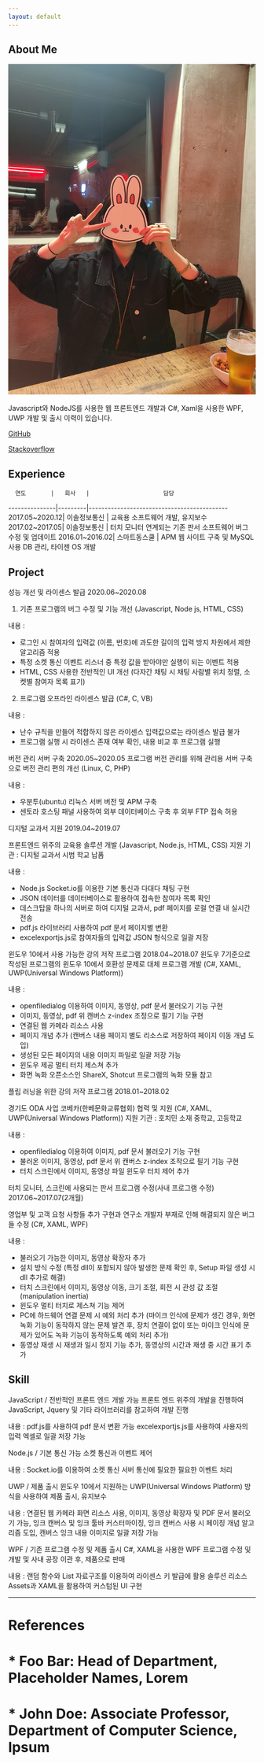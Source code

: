 ```yaml
---
layout: default
---
```


## About Me

<img class="profile-picture" src="yunnydaram.jpg">


Javascript와 NodeJS를 사용한 웹 프론트엔드 개발과 C#, Xaml을 사용한 WPF, UWP 개발 및 출시 이력이 있습니다.



[GitHub](https://github.com/yunnyDaram)

[Stackoverflow](https://stackoverflow.com/users/9500538/kay?tab=questions)


## Experience

      연도       |   회사   |                     담당
---------------|---------|--------------------------------------------
2017.05~2020.12| 이솔정보통신 | 교육용 소프트웨어 개발, 유지보수
2017.02~2017.05| 이솔정보통신 | 터치 모니터 연계되는 기존 판서 소프트웨어 버그 수정 및 업데이트
2016.01~2016.02| 스마트동스쿨 | APM 웹 사이트 구축 및 MySQL 사용 DB 관리, 타이젠 OS 개발


## Project

성능 개선 및 라이센스 발급 2020.06~2020.08

1. 기존 프로그램의 버그 수정 및 기능 개선 (Javascript, Node js, HTML, CSS)

내용 :
- 로그인 시 참여자의 입력값 (이름, 번호)에 과도한 길이의 입력 방지 차원에서 제한 알고리즘 적용
- 특정 소켓 통신 이벤트 리스너 중 특정 값을 받아야만 실행이 되는 이벤트 적용
- HTML, CSS 사용한 전반적인 UI 개선 (다자간 채팅 시 채팅 사람별 위치 정렬, 소켓별 참여자 목록 표기)


2. 프로그램 오프라인 라이센스 발급 (C#, C, VB)

내용 :
- 난수 규칙을 만들어 적합하지 않은 라이센스 입력값으로는 라이센스 발급 불가
- 프로그램 실행 시 라이센스 존재 여부 확인, 내용 비교 후 프로그램 실행


버전 관리 서버 구축 2020.05~2020.05
프로그램 버전 관리를 위해 관리용 서버 구축으로 버전 관리 편의 개선 (Linux, C, PHP)

내용 :
- 우분투(ubuntu) 리눅스 서버 버전 및 APM 구축
- 센토라 호스팅 패널 사용하여 외부 데이터베이스 구축 후 외부 FTP 접속 허용


디지털 교과서 지원 2019.04~2019.07

프론트엔드 위주의 교육용 솔루션 개발 (Javascript, Node.js, HTML, CSS)
지원 기관 : 디지털 교과서 시범 학교 납품

내용 :
- Node.js Socket.io를 이용한 기본 통신과 다대다 채팅 구현
- JSON 데이터를 데이터베이스로 활용하여 접속한 참여자 목록 확인
- 데스크탑을 하나의 서버로 하여 디지털 교과서, pdf 페이지를 로컬 연결 내 실시간 전송
- pdf.js 라이브러리 사용하여 pdf 문서 페이지별 변환
- excelexportjs.js로 참여자들의 입력값 JSON 형식으로 일괄 저장


윈도우 10에서 사용 가능한 강의 저작 프로그램 2018.04~2018.07
윈도우 7기준으로 작성된 프로그램의 윈도우 10에서 호환성 문제로 대체 프로그램 개발
(C#, XAML, UWP(Universal Windows Platform))

내용 :
- openfiledialog 이용하여 이미지, 동영상, pdf 문서 불러오기 기능 구현
- 이미지, 동영상, pdf 위 캔버스 z-index 조정으로 필기 기능 구현
- 연결된 웹 카메라 리소스 사용
- 페이지 개념 추가
(캔버스 내용 페이지 별도 리소스로 저장하여 페이지 이동 개념 도입)
- 생성된 모든 페이지의 내용 이미지 파일로 일괄 저장 가능
- 윈도우 제공 멀티 터치 제스쳐 추가
- 화면 녹화 오픈소스인 ShareX, Shotcut 프로그램의 녹화 모듈 참고


플립 러닝을 위한 강의 저작 프로그램 2018.01~2018.02

경기도 ODA 사업 코베카(한베문화교류협회) 협력 및 지원 (C#, XAML, UWP(Universal Windows Platform))
지원 기관 : 호치민 소재 중학교, 고등학교

내용 :
- openfiledialog 이용하여 이미지, pdf 문서 불러오기 기능 구현
- 불러온 이미지, 동영상, pdf 문서 위 캔버스 z-index 조작으로 필기 기능 구현
- 터치 스크린에서 이미지, 동영상 파일 윈도우 터치 제어 추가

터치 모니터, 스크린에 사용되는 판서 프로그램 수정(사내 프로그램 수정) 2017.06~2017.07(2개월)

영업부 및 고객 요청 사항들 추가 구현과 연구소 개발자 부재로 인해 해결되지 않은 버그들 수정
(C#, XAML, WPF)

내용 :
- 불러오기 가능한 이미지, 동영상 확장자 추가
- 설치 방식 수정 (특정 dll이 포함되지 않아 발생한 문제 확인 후, Setup 파일 생성 시 dll 추가로 해결)
- 터치 스크린에서 이미지, 동영상 이동, 크기 조절, 회전 시 관성 값 조절 (manipulation inertia)
- 윈도우 멀티 터치로 제스쳐 기능 제어
- PC에 하드웨어 연결 문제 시 예외 처리 추가
(마이크 인식에 문제가 생긴 경우, 화면 녹화 기능이 동작하지 않는 문제 발견 후,
장치 연결이 없이 또는 마이크 인식에 문제가 있어도 녹화 기능이 동작하도록 예외 처리 추가)
- 동영상 재생 시 재생과 일시 정지 기능 추가, 동영상의 시간과 재생 중 시간 표기 추가

## Skill

JavaScript / 전반적인 프론트 엔드 개발 가능
프론트 엔드 위주의 개발을 진행하여 JavaScript, Jquery 및 기타 라이브러리를 참고하여 개발 진행

내용 :
pdf.js를 사용하여 pdf 문서 변환 가능
excelexportjs.js를 사용하여 사용자의 입력 엑셀로 일괄 저장 가능

Node.js / 기본 통신 가능
소켓 통신과 이벤트 제어

내용 :
Socket.io를 이용하여 소켓 통신
서버 통신에 필요한 필요한 이벤트 처리


UWP / 제품 출시
윈도우 10에서 지원하는 UWP(Universal Windows Platform) 방식을 사용하여 제품 출시, 유지보수

내용 :
연결된 웹 카메라 화면 리소스 사용,
이미지, 동영상 확장자 및 PDF 문서 불러오기 가능,
잉크 캔버스 및 잉크 툴바 커스터마이징,
잉크 캔버스 사용 시 페이징 개념 알고리즘 도입,
캔버스 잉크 내용 이미지로 일괄 저장 가능

WPF / 기존 프로그램 수정 및 제품 출시
C#, XAML을 사용한 WPF 프로그램 수정 및 개발 및 사내 공장 이관 후, 제품으로 판매

내용 :
랜덤 함수와 List 자료구조를 이용하여 라이센스 키 발급에 활용
솔루션 리소스 Assets과 XAML을 활용하여 커스텀된 UI 구현



---

# References

# * Foo Bar: Head of Department, Placeholder Names, Lorem
# * John Doe: Associate Professor, Department of Computer Science, Ipsum
